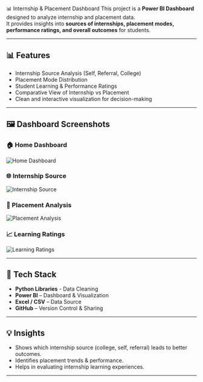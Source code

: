 📊 Internship & Placement Dashboard
This project is a **Power BI Dashboard** designed to analyze internship and placement data.  
It provides insights into **sources of internships, placement modes, performance ratings, and overall outcomes** for students.

---

## 📊 Features
- Internship Source Analysis (Self, Referral, College)
- Placement Mode Distribution
- Student Learning & Performance Ratings
- Comparative View of Internship vs Placement
- Clean and interactive visualization for decision-making

---

## 🖼️ Dashboard Screenshots

### 🏠 Home Dashboard
![Home Dashboard](images/home_dashboard.png)

### 🌐 Internship Source
![Internship Source](images/internship_source.png)

### 💼 Placement Analysis
![Placement Analysis](images/placement_analysis.png)

### 📈 Learning Ratings
![Learning Ratings](images/learning_ratings.png)

---

## 🚀 Tech Stack
- **Python Libraries** - Data Cleaning 
- **Power BI** – Dashboard & Visualization
- **Excel / CSV** – Data Source
- **GitHub** – Version Control & Sharing

---

## 💡 Insights
- Shows which internship source (college, self, referral) leads to better outcomes.
- Identifies placement trends & performance.
- Helps in evaluating internship learning experiences.

---


